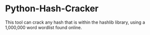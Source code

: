 # Python-Hash-Cracker
This tool can crack any hash that is within the hashlib library, using a 1,000,000 word wordlist found online.
